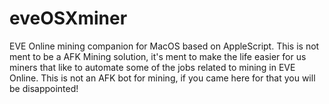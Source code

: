 # eveOSXminer
EVE Online mining companion for MacOS based on AppleScript. This is not ment to be a AFK Mining solution, it's ment to make the life easier for us miners that like to automate some of the jobs related to mining in EVE Online. This is not an AFK bot for mining, if you came here for that you will be disappointed!
